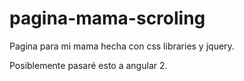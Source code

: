# pagina-mama-scroling

Pagina para mi mama hecha con css libraries y jquery.

Posiblemente pasaré esto a angular 2.

